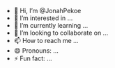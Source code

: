 - 👋 Hi, I’m @JonahPekoe
- 👀 I’m interested in ...
- 🌱 I’m currently learning ...
- 💞️ I’m looking to collaborate on ...
- 📫 How to reach me ...
- 😄 Pronouns: ...
- ⚡ Fun fact: ...

<!---
JonahPekoe/JonahPekoe is a ✨ special ✨ repository because its `README.md` (this file) appears on your GitHub profile.
You can click the Preview link to take a look at your changes.
--->
